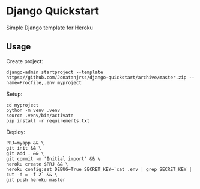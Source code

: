 # Django Quickstart

Simple Django template for Heroku

## Usage

Create project:

```
django-admin startproject --template https://github.com/Jonatanjrss/django-quickstart/archive/master.zip --name=Procfile,.env myproject
```

Setup:

```
cd myproject
python -m venv .venv
source .venv/bin/activate
pip install -r requirements.txt
```

Deploy:

```
PRJ=myapp && \
git init && \
git add . && \
git commit -m 'Initial import' && \
heroku create $PRJ && \
heroku config:set DEBUG=True SECRET_KEY=`cat .env | grep SECRET_KEY | cut -d = -f 2` && \
git push heroku master
```
